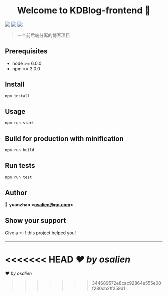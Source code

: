 <h1 align="center">Welcome to KDBlog-frontend 👋</h1>
<p>
  <img src="https://img.shields.io/badge/version-2.0.0-blue.svg?cacheSeconds=2592000" />
  <img src="https://img.shields.io/badge/node-%3E%3D%206.0.0-blue.svg" />
  <img src="https://img.shields.io/badge/npm-%3E%3D%203.0.0-blue.svg" />
</p>

> 一个前后端分离的博客项目

## Prerequisites

- node &gt;= 6.0.0
- npm &gt;= 3.0.0

## Install

```sh
npm install
```

## Usage

```sh
npm run start
```

## Build for production with minification
```sh
npm run build
```

## Run tests

```sh
npm run test
```

## Author

👤 **yuanzhao &lt;osalien@qq.com&gt;**


## Show your support

Give a ⭐️ if this project helped you!

***
<<<<<<< HEAD
_❤️ by osalien_
=======
_❤️ by osalien_
>>>>>>> 344689572e8cac92864e555e00f280cb2ff259d1
